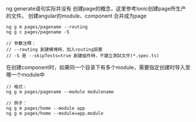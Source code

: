 ng generate语句实际并没有 创建page的概念，这里参考Ionic创建page所生产的文件。
创建angular的module、component 合并成为page
```code
ng g m pages/pagename --routing
ng g c pages/pagename -S

// 參數注釋：
// --routing 創建模塊時，加入routing設置
// -S 是 --skipTests=true 創建組件時，不建立測試文件(*.spec.ts)
```

在创建component时，如果同一个目录下有多个module，需要指定创建时导入至哪一个module中
```code
// 格式：
ng g m pages/pagename --module modulename

// 例子：
ng g m pages/home --module app
ng g m pages/home --module=app.module
```
